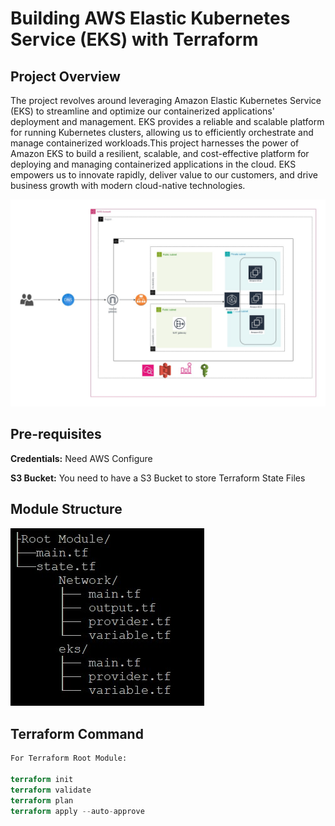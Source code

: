 # Building AWS Elastic Kubernetes Service (EKS) with Terraform
<h2>Project Overview</h2>
<p>The project revolves around leveraging Amazon Elastic Kubernetes Service (EKS) to streamline and optimize our containerized applications' deployment and management. EKS provides a reliable and scalable platform for running Kubernetes clusters, allowing us to efficiently orchestrate and manage containerized workloads.This project harnesses the power of Amazon EKS to build a resilient, scalable, and cost-effective platform for deploying and managing containerized applications in the cloud. EKS empowers us to innovate rapidly, deliver value to our customers, and drive business growth with modern cloud-native technologies.</p>

![CHEESE](images/eks1.jpg)

<h2>Pre-requisites</h2>
<p><b>Credentials:</b> Need AWS Configure
<p><b>S3 Bucket:</b> You need to have a S3 Bucket to store Terraform State Files</p>

<h2>Module Structure</h2>

![CHEESE](images/structure.jpg)

<h2>Terraform Command</h2>

```terraform
For Terraform Root Module:

terraform init
terraform validate
terraform plan
terraform apply --auto-approve
```

